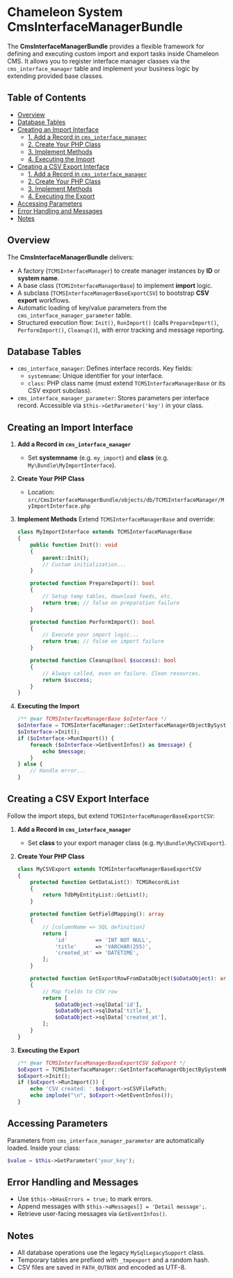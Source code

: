 Chameleon System CmsInterfaceManagerBundle
==========================================

The **CmsInterfaceManagerBundle** provides a flexible framework for defining and executing custom import and export tasks inside Chameleon CMS. 
It allows you to register interface manager classes via the `cms_interface_manager` table and implement your business logic by extending provided base classes.

Table of Contents
-----------------
- [Overview](#overview)
- [Database Tables](#database-tables)
- [Creating an Import Interface](#creating-an-import-interface)
  - [1. Add a Record in `cms_interface_manager`](#1-add-a-record-in-cms_interface_manager)
  - [2. Create Your PHP Class](#2-create-your-php-class)
  - [3. Implement Methods](#3-implement-methods)
  - [4. Executing the Import](#4-executing-the-import)
- [Creating a CSV Export Interface](#creating-a-csv-export-interface)
  - [1. Add a Record in `cms_interface_manager`](#1-add-a-record-in-cms_interface_manager-1)
  - [2. Create Your PHP Class](#2-create-your-php-class-1)
  - [3. Implement Methods](#3-implement-methods-1)
  - [4. Executing the Export](#4-executing-the-export)
- [Accessing Parameters](#accessing-parameters)
- [Error Handling and Messages](#error-handling-and-messages)
- [Notes](#notes)

## Overview

The **CmsInterfaceManagerBundle** delivers:
- A factory (`TCMSInterfaceManager`) to create manager instances by **ID** or **system name**.
- A base class (`TCMSInterfaceManagerBase`) to implement **import** logic.
- A subclass (`TCMSInterfaceManagerBaseExportCSV`) to bootstrap **CSV export** workflows.
- Automatic loading of key/value parameters from the `cms_interface_manager_parameter` table.
- Structured execution flow: `Init()`, `RunImport()` (calls `PrepareImport()`, `PerformImport()`, `Cleanup()`), with error tracking and message reporting.

## Database Tables

- `cms_interface_manager`: Defines interface records. Key fields:
  - `systemname`: Unique identifier for your interface.
  - `class`: PHP class name (must extend `TCMSInterfaceManagerBase` or its CSV export subclass).
- `cms_interface_manager_parameter`: Stores parameters per interface record. Accessible via `$this->GetParameter('key')` in your class.

## Creating an Import Interface

1. **Add a Record in `cms_interface_manager`**
   - Set **systemname** (e.g. `my_import`) and **class** (e.g. `My\Bundle\MyImportInterface`).

2. **Create Your PHP Class**
   - Location: `src/CmsInterfaceManagerBundle/objects/db/TCMSInterfaceManager/MyImportInterface.php`

3. **Implement Methods**
   Extend `TCMSInterfaceManagerBase` and override:
   ```php
   class MyImportInterface extends TCMSInterfaceManagerBase
   {
       public function Init(): void
       {
           parent::Init();
           // Custom initialization...
       }

       protected function PrepareImport(): bool
       {
           // Setup temp tables, download feeds, etc.
           return true; // false on preparation failure
       }

       protected function PerformImport(): bool
       {
           // Execute your import logic...
           return true; // false on import failure
       }

       protected function Cleanup(bool $success): bool
       {
           // Always called, even on failure. Clean resources.
           return $success;
       }
   }
   ```

4. **Executing the Import**
   ```php
   /** @var TCMSInterfaceManagerBase $oInterface */
   $oInterface = TCMSInterfaceManager::GetInterfaceManagerObjectBySystemName('my_import');
   $oInterface->Init();
   if ($oInterface->RunImport()) {
       foreach ($oInterface->GetEventInfos() as $message) {
           echo $message;
       }
   } else {
       // Handle error...
   }
   ```

## Creating a CSV Export Interface

Follow the import steps, but extend `TCMSInterfaceManagerBaseExportCSV`:

1. **Add a Record in `cms_interface_manager`**
   - Set **class** to your export manager class (e.g. `My\Bundle\MyCSVExport`).

2. **Create Your PHP Class**
   ```php
   class MyCSVExport extends TCMSInterfaceManagerBaseExportCSV
   {
       protected function GetDataList(): TCMSRecordList
       {
           return TdbMyEntityList::GetList();
       }

       protected function GetFieldMapping(): array
       {
           // [columnName => SQL definition]
           return [
               'id'         => 'INT NOT NULL',
               'title'      => 'VARCHAR(255)',
               'created_at' => 'DATETIME',
           ];
       }

       protected function GetExportRowFromDataObject($oDataObject): array
       {
           // Map fields to CSV row
           return [
               $oDataObject->sqlData['id'],
               $oDataObject->sqlData['title'],
               $oDataObject->sqlData['created_at'],
           ];
       }
   }
   ```

3. **Executing the Export**
   ```php
   /** @var TCMSInterfaceManagerBaseExportCSV $oExport */
   $oExport = TCMSInterfaceManager::GetInterfaceManagerObjectBySystemName('my_csv_export');
   $oExport->Init();
   if ($oExport->RunImport()) {
       echo 'CSV created: '.$oExport->sCSVFilePath;
       echo implode("\n", $oExport->GetEventInfos());
   }
   ```

## Accessing Parameters

Parameters from `cms_interface_manager_parameter` are automatically loaded. Inside your class:
```php
$value = $this->GetParameter('your_key');
```

## Error Handling and Messages

- Use `$this->bHasErrors = true;` to mark errors.
- Append messages with `$this->aMessages[] = 'Detail message';`.
- Retrieve user-facing messages via `GetEventInfos()`.

## Notes

- All database operations use the legacy `MySqlLegacySupport` class.
- Temporary tables are prefixed with `_tmpexport` and a random hash.
- CSV files are saved in `PATH_OUTBOX` and encoded as UTF-8.
